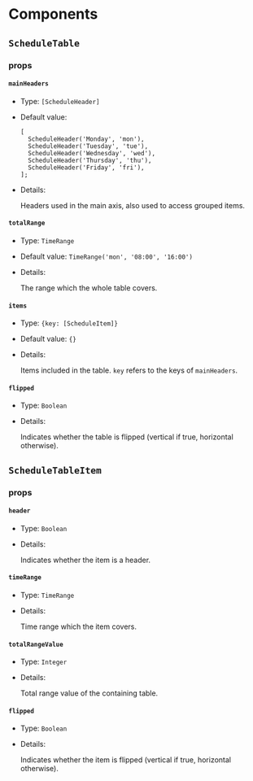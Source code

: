 # Components

## `ScheduleTable`

### props
#### `mainHeaders`
- Type: `[ScheduleHeader]`
- Default value:
  ```
  [
    ScheduleHeader('Monday', 'mon'),
    ScheduleHeader('Tuesday', 'tue'),
    ScheduleHeader('Wednesday', 'wed'),
    ScheduleHeader('Thursday', 'thu'),
    ScheduleHeader('Friday', 'fri'),
  ];
  ```
- Details:

  Headers used in the main axis, also used to access grouped items.

#### `totalRange`
- Type: `TimeRange`
- Default value: `TimeRange('mon', '08:00', '16:00')`
- Details:

  The range which the whole table covers.

#### `items`
- Type: `{key: [ScheduleItem]}`
- Default value: `{}`
- Details:

  Items included in the table. `key` refers to the keys of `mainHeaders`.

#### `flipped`
- Type: `Boolean`
- Details:

  Indicates whether the table is flipped (vertical if true, horizontal otherwise).

## `ScheduleTableItem`

### props
#### `header`
- Type: `Boolean`
- Details:

  Indicates whether the item is a header.

#### `timeRange`
- Type: `TimeRange`
- Details:

  Time range which the item covers.

#### `totalRangeValue`
- Type: `Integer`
- Details:

  Total range value of the containing table.

#### `flipped`
- Type: `Boolean`
- Details:

  Indicates whether the item is flipped (vertical if true, horizontal otherwise).
